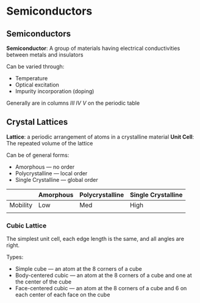# Semiconductors

## Semiconductors

**Semiconductor**: A group of materials having electrical conductivities between metals and insulators

Can be varied through:
- Temperature
- Optical excitation
- Impurity incorporation (doping)

Generally are in columns $III$ $IV$ $V$ on the periodic table

## Crystal Lattices

**Lattice**: a periodic arrangement of atoms in a crystalline material
**Unit Cell**: The repeated volume of the lattice

Can be of general forms:
- Amorphous — no order
- Polycrystalline — local order
- Single Crystalline — global order

|          | Amorphous | Polycrystalline | Single Crystalline |
| -------- | --------- | --------------- | ------------------ |
| Mobility | Low       | Med             | High               |
|          |           |                 |                    |

### Cubic Lattice

The simplest unit cell, each edge length is the same, and all angles are right.

Types:
- Simple cube — an atom at the 8 corners of a cube
- Body-centered cubic — an atom at the 8 corners of a cube and one at the center of the cube
- Face-centered cubic — an atom at the 8 corners of a cube and 6 on each center of each face on the cube

